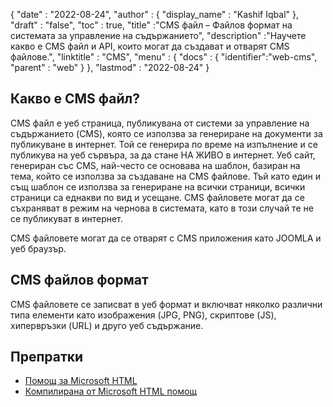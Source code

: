 {
  "date" : "2022-08-24",
  "author" : {
    "display_name" : "Kashif Iqbal"
},
  "draft" : "false",
  "toc" : true,
  "title" :"CMS файл – Файлов формат на системата за управление на съдържанието",
  "description" :"Научете какво е CMS файл и API, които могат да създават и отварят CMS файлове.",
  "linktitle" : "CMS",
  "menu" : {
    "docs" : {
      "identifier":"web-cms",
      "parent" : "web"
}
},
  "lastmod" : "2022-08-24"
}

## Какво е CMS файл?

CMS файл е уеб страница, публикувана от системи за управление на съдържанието (CMS), която се използва за генериране на документи за публикуване в интернет. Той се генерира по време на изпълнение и се публикува на уеб сървъра, за да стане НА ЖИВО в интернет. Уеб сайт, генериран със CMS, най-често се основава на шаблон, базиран на тема, който се използва за създаване на CMS файлове. Тъй като един и същ шаблон се използва за генериране на всички страници, всички страници са еднакви по вид и усещане. CMS файловете могат да се съхраняват в режим на чернова в системата, като в този случай те не се публикуват в интернет.

CMS файловете могат да се отварят с CMS приложения като JOOMLA и уеб браузър.

## CMS файлов формат

CMS файловете се записват в уеб формат и включват няколко различни типа елементи като изображения (JPG, PNG), скриптове (JS), хипервръзки (URL) и друго уеб съдържание.

## Препратки

* [Помощ за Microsoft HTML](https://learn.microsoft.com/en-us/previous-versions/windows/desktop/htmlhelp/microsoft-html-help-1-4-sdk)
* [Компилирана от Microsoft HTML помощ](https://en.wikipedia.org/wiki/Microsoft_Compiled_HTML_Help)

